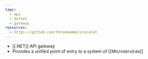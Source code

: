 ```yaml
---
tags:
  - api
  - dotnet
  - gateway
resources:
  - https://github.com/threemammals/ocelot
---
```

- [[.NET]] API gateway
- Provides a unified point of entry to a system of [[Microservices]]